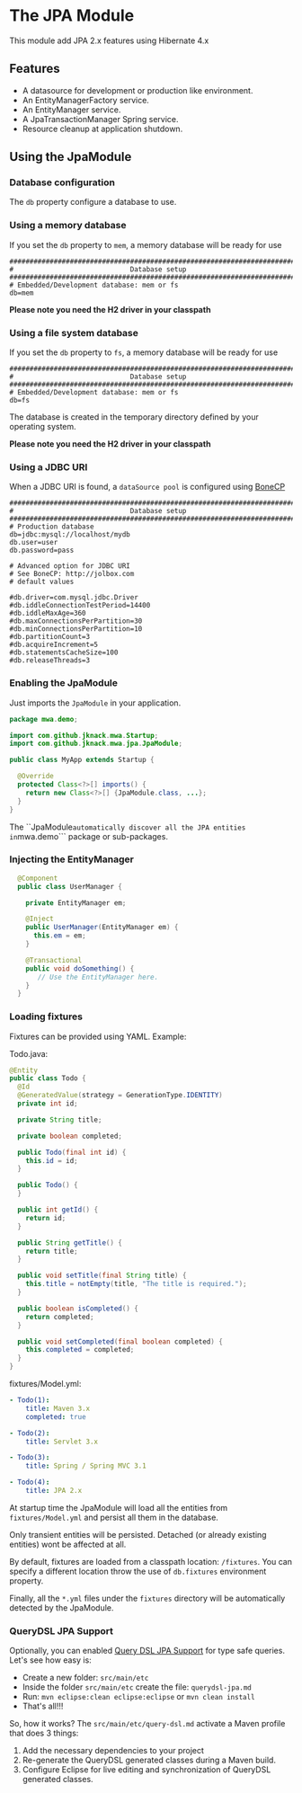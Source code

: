 # The JPA Module
This module add JPA 2.x features using Hibernate 4.x

## Features
* A datasource for development or production like environment.
* An EntityManagerFactory service.
* An EntityManager service.
* A JpaTransactionManager Spring service.
* Resource cleanup at application shutdown.

## Using the JpaModule
### Database configuration
The ```db``` property configure a database to use.

### Using a memory database
If you set the ```db``` property to ```mem```, a memory database will be ready for use

```properties
###############################################################################
#                             Database setup
###############################################################################
# Embedded/Development database: mem or fs
db=mem

```
**Please note you need the H2 driver in your classpath**

### Using a file system database
If you set the ```db``` property to ```fs```, a memory database will be ready for use

```properties
###############################################################################
#                             Database setup
###############################################################################
# Embedded/Development database: mem or fs
db=fs

```

The database is created in the temporary directory defined by your operating system.

**Please note you need the H2 driver in your classpath**

### Using a JDBC URI
When a JDBC URI is found, a ```dataSource pool``` is configured using [BoneCP](http://jolbox.com/)

```properties
###############################################################################
#                             Database setup
###############################################################################
# Production database
db=jdbc:mysql://localhost/mydb
db.user=user
db.password=pass

# Advanced option for JDBC URI
# See BoneCP: http://jolbox.com
# default values

#db.driver=com.mysql.jdbc.Driver
#db.iddleConnectionTestPeriod=14400
#db.iddleMaxAge=360
#db.maxConnectionsPerPartition=30
#db.minConnectionsPerPartition=10
#db.partitionCount=3
#db.acquireIncrement=5
#db.statementsCacheSize=100
#db.releaseThreads=3
```

### Enabling the JpaModule
Just imports the ```JpaModule``` in your application.

```java
package mwa.demo;

import com.github.jknack.mwa.Startup;
import com.github.jknack.mwa.jpa.JpaModule;

public class MyApp extends Startup {

  @Override
  protected Class<?>[] imports() {
    return new Class<?>[] {JpaModule.class, ...};
  }
}
```

The ``JpaModule``` automatically discover all the JPA entities in ```mwa.demo``` package or sub-packages.


### Injecting the EntityManager

```java
  @Component
  public class UserManager {

    private EntityManager em;

    @Inject
    public UserManager(EntityManager em) {
      this.em = em;
    }

    @Transactional
    public void doSomething() {
       // Use the EntityManager here.
    }
  }
```

### Loading fixtures
Fixtures can be provided using YAML. Example:

Todo.java:

```java
@Entity
public class Todo {
  @Id
  @GeneratedValue(strategy = GenerationType.IDENTITY)
  private int id;

  private String title;

  private boolean completed;

  public Todo(final int id) {
    this.id = id;
  }

  public Todo() {
  }

  public int getId() {
    return id;
  }

  public String getTitle() {
    return title;
  }

  public void setTitle(final String title) {
    this.title = notEmpty(title, "The title is required.");
  }

  public boolean isCompleted() {
    return completed;
  }

  public void setCompleted(final boolean completed) {
    this.completed = completed;
  }
}

```

fixtures/Model.yml:

```yml
- Todo(1):
    title: Maven 3.x
    completed: true

- Todo(2):
    title: Servlet 3.x

- Todo(3):
    title: Spring / Spring MVC 3.1

- Todo(4):
    title: JPA 2.x

```

At startup time the JpaModule will load all the entities from ```fixtures/Model.yml``` and persist all them
in the database.

Only transient entities will be persisted. Detached (or already existing entities) wont be affected at all.

By default, fixtures are loaded from a classpath location: ```/fixtures```. You can specify a different location
throw the use of ```db.fixtures``` environment property.

Finally, all the ```*.yml``` files under the ```fixtures``` directory will be automatically detected by the JpaModule.

### QueryDSL JPA Support
Optionally, you can enabled [Query DSL JPA Support](http://www.querydsl.com/static/querydsl/2.1.0/reference/html/ch02s02.html) for type safe queries. Let's see how easy is:
* Create a new folder: ```src/main/etc```
* Inside the folder ```src/main/etc``` create the file: ```querydsl-jpa.md```
* Run: ```mvn eclipse:clean eclipse:eclipse``` or ```mvn clean install```
* That's all!!!

So, how it works? The ```src/main/etc/query-dsl.md``` activate a Maven profile that does 3 things:
  1. Add the necessary dependencies to your project
  2. Re-generate the QueryDSL generated classes during a Maven build.
  3. Configure Eclipse for live editing and synchronization of QueryDSL generated classes.
